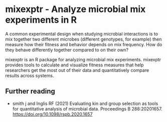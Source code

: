 
<!-- README.md is generated from README.Rmd. Please edit that file -->

# mixexptr - Analyze microbial mix experiments in R

<!-- badges: start -->
<!-- badges: end -->

A common experimental design when studying microbial interactions is to
mix together two different microbes (different genotypes, for example)
then measure how their fitness and behavior depends on mix frequency.
How do they behave differently together compared to on their own?

mixexptr is an R package for analyzing microbial mix experiments.
mixexptr provides tools to calculate and visualize fitness measures that
help researchers get the most out of their data and quantitatively
compare results across systems.

## Further reading

-   smith j and Inglis RF (2021) Evaluating kin and group selection as
    tools for quantitative analysis of microbial data. Proceedings B
    288:20201657. <https://doi.org/10.1098/rspb.2020.1657>

<!--
## Installation

You can install the development version of mixexptr from [GitHub](https://github.com/) with:

``` r
# install.packages("pak")
pak::pak("matryoshkev/mixexptr")
```

## Example

This is a basic example which shows you how to solve a common problem:


``` r
library(mixexptr)
## basic example code
```

What is special about using `README.Rmd` instead of just `README.md`? You can include R chunks like so:


``` r
summary(cars)
#>      speed           dist       
#>  Min.   : 4.0   Min.   :  2.00  
#>  1st Qu.:12.0   1st Qu.: 26.00  
#>  Median :15.0   Median : 36.00  
#>  Mean   :15.4   Mean   : 42.98  
#>  3rd Qu.:19.0   3rd Qu.: 56.00  
#>  Max.   :25.0   Max.   :120.00
```

You'll still need to render `README.Rmd` regularly, to keep `README.md` up-to-date. `devtools::build_readme()` is handy for this.

You can also embed plots, for example:

<img src="man/figures/README-pressure-1.png" width="100%" />

In that case, don't forget to commit and push the resulting figure files, so they display on GitHub and CRAN.
-->
